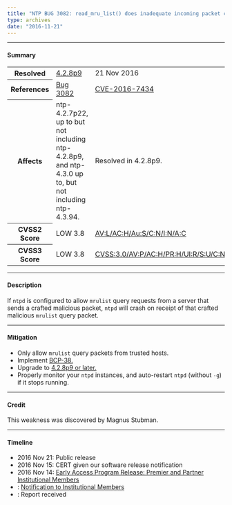 ```yaml
---
title: "NTP BUG 3082: read_mru_list() does inadequate incoming packet checks"
type: archives
date: "2016-11-21"
---
```


* * *

#### Summary

<table>
  <tbody>
	<tr>
		<th><b>Resolved</b></th>
		<td><a href="/support/securitynotice/4_2_8p9-release-announcement/">4.2.8p9</a></td>
		<td>21 Nov 2016</td>
	</tr>
	<tr>
		<th><b>References</b></th>
		<td><a href="https://bugs.ntp.org/show_bug.cgi?id=3082">Bug 3082</a></td>
		<td><a href="https://nvd.nist.gov/vuln/detail/CVE-2016-7434">CVE-2016-7434</a></td>
	</tr>
	<tr>
		<th><b>Affects</b></th>
		<td>ntp-4.2.7p22, up to but not including ntp-4.2.8p9,<br> and ntp-4.3.0 up to, but not including ntp-4.3.94. </td>
		<td>Resolved in 4.2.8p9.</td>
	</tr>
	<tr>
		<th><b>CVSS2 Score</b></th>
		<td>LOW 3.8</td>
		<td><a href="https://nvd.nist.gov/vuln-metrics/cvss/v2-calculator?calculator&version=2&vector=(AV:L/AC:H/Au:S/C:N/I:N/A:C)">AV:L/AC:H/Au:S/C:N/I:N/A:C</a></td>
	</tr>
	<tr>
		<th><b>CVSS3 Score<b></th>
		<td>LOW 3.8</td>
		<td><a href="https://www.first.org/cvss/calculator/3.0#CVSS:3.0/AV:P/AC:H/PR:H/UI:R/S:U/C:N/I:N/A:H">CVSS:3.0/AV:P/AC:H/PR:H/UI:R/S:U/C:N/I:N/A:H</a></td>
	</tr>	
  </tbody>	
</table>

* * *
    
#### Description 

If `ntpd` is configured to allow `mrulist` query requests from a server that sends a crafted malicious packet, `ntpd` will crash on receipt of that crafted malicious `mrulist` query packet.

* * *
    
#### Mitigation

* Only allow `mrulist` query packets from trusted hosts.
* Implement [BCP-38.](http://www.bcp38.info/index.php/Main_Page) 
* Upgrade to [4.2.8p9 or later.](/downloads/)
* Properly monitor your `ntpd` instances, and auto-restart `ntpd` (without `-g`) if it stops running. 

* * *

#### Credit

This weakness was discovered by Magnus Stubman.

* * *

#### Timeline

* 2016 Nov 21: Public release
* 2016 Nov 15: CERT given our software release notification 
* 2016 Nov 14: [Early Access Program Release: Premier and Partner Institutional Members](https://www.nwtime.org/membership/benefits/)
* : [Notification to Institutional Members](https://www.nwtime.org/membership/benefits/)
* : Report received